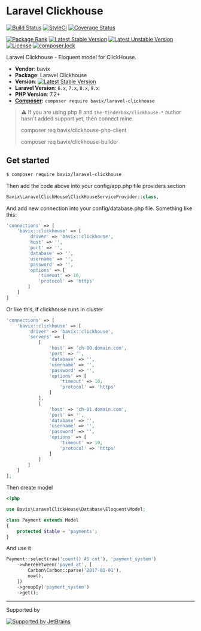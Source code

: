 # Laravel Clickhouse

[![Build Status](https://travis-ci.org/bavix/laravel-clickhouse.svg?branch=master)](https://travis-ci.org/bavix/laravel-clickhouse)
[![StyleCI](https://styleci.io/repos/269384604/shield?branch=master)](https://styleci.io/repos/269384604)
[![Coverage Status](https://coveralls.io/repos/github/bavix/laravel-clickhouse/badge.svg)](https://coveralls.io/github/bavix/laravel-clickhouse)

[![Package Rank](https://phppackages.org/p/bavix/laravel-clickhouse/badge/rank.svg)](https://packagist.org/packages/bavix/laravel-clickhouse)
[![Latest Stable Version](https://poser.pugx.org/bavix/laravel-clickhouse/v/stable)](https://packagist.org/packages/bavix/laravel-clickhouse)
[![Latest Unstable Version](https://poser.pugx.org/bavix/laravel-clickhouse/v/unstable)](https://packagist.org/packages/bavix/laravel-clickhouse)
[![License](https://poser.pugx.org/bavix/laravel-clickhouse/license)](https://packagist.org/packages/bavix/laravel-clickhouse)
[![composer.lock](https://poser.pugx.org/bavix/laravel-clickhouse/composerlock)](https://packagist.org/packages/bavix/laravel-clickhouse)

Laravel Clickhouse - Eloquent model for ClickHouse.

* **Vendor**: bavix
* **Package**: Laravel Clickhouse
* **Version**: [![Latest Stable Version](https://poser.pugx.org/bavix/laravel-clickhouse/v/stable)](https://packagist.org/packages/bavix/laravel-clickhouse)
* **Laravel Version**: `6.x`, `7.x`, `8.x`, `9.x`
* **PHP Version**: 7.2+
* **[Composer](https://getcomposer.org/):** `composer require bavix/laravel-clickhouse`

> :warning: If you are using php 8 and `the-tinderbox/clickhouse-*` author hasn't added support yet, then connect mine.
> 
> composer req bavix/clickhouse-php-client
> 
> composer req bavix/clickhouse-builder

## Get started
```sh
$ composer require bavix/laravel-clickhouse
```

Then add the code above into your config/app.php file providers section
```php
Bavix\LaravelClickHouse\ClickHouseServiceProvider::class,
```

And add new connection into your config/database.php file. Something like this:
```php
'connections' => [
    'bavix::clickhouse' => [
        'driver' => 'bavix::clickhouse',
        'host' => '',
        'port' => '',
        'database' => '',
        'username' => '',
        'password' => '',
        'options' => [
            'timeout' => 10,
            'protocol' => 'https'
        ]
    ]
]
```

Or like this, if clickhouse runs in cluster
```php
'connections' => [
    'bavix::clickhouse' => [
        'driver' => 'bavix::clickhouse',
        'servers' => [
            [
                'host' => 'ch-00.domain.com',
                'port' => '',
                'database' => '',
                'username' => '',
                'password' => '',
                'options' => [
                    'timeout' => 10,
                    'protocol' => 'https'
                ]
            ],
            [
                'host' => 'ch-01.domain.com',
                'port' => '',
                'database' => '',
                'username' => '',
                'password' => '',
                'options' => [
                    'timeout' => 10,
                    'protocol' => 'https'
                ]
            ]
        ]
    ]
],
```

Then create model
```php
<?php

use Bavix\LaravelClickHouse\Database\Eloquent\Model;

class Payment extends Model
{
    protected $table = 'payments';
}
```

And use it
```php
Payment::select(raw('count() AS cnt'), 'payment_system')
    ->whereBetween('payed_at', [
        Carbon\Carbon::parse('2017-01-01'),
        now(),
    ])
    ->groupBy('payment_system')
    ->get();

```

---
Supported by

[![Supported by JetBrains](https://cdn.rawgit.com/bavix/development-through/46475b4b/jetbrains.svg)](https://www.jetbrains.com/)
